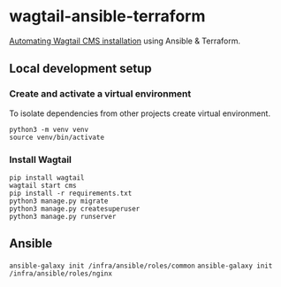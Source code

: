 # wagtail-ansible-terraform

[Automating Wagtail CMS installation](/Server.md) using Ansible &amp; Terraform.  

## Local development setup

### Create and activate a virtual environment  

To isolate dependencies from other projects create virtual environment.  

`python3 -m venv venv`  
`source venv/bin/activate`  

### Install Wagtail

`pip install wagtail`   
`wagtail start cms`  
`pip install -r requirements.txt`  
`python3 manage.py migrate`  
`python3 manage.py createsuperuser`  
`python3 manage.py runserver`  

## Ansible
`ansible-galaxy init /infra/ansible/roles/common`
`ansible-galaxy init /infra/ansible/roles/nginx`
